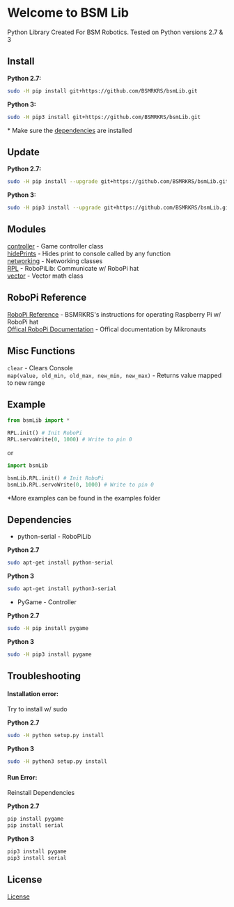 # Welcome to BSM Lib

Python Library Created For BSM Robotics. Tested on Python versions 2.7 & 3

## Install

**Python 2.7:**

```bash
sudo -H pip install git+https://github.com/BSMRKRS/bsmLib.git
```

**Python 3:**

```bash
sudo -H pip3 install git+https://github.com/BSMRKRS/bsmLib.git
```

\* Make sure the [dependencies](#dependencies) are installed

## Update

**Python 2.7:**

```bash
sudo -H pip install --upgrade git+https://github.com/BSMRKRS/bsmLib.git
```

**Python 3:**

```bash
sudo -H pip3 install --upgrade git+https://github.com/BSMRKRS/bsmLib.git
```

## Modules

[controller](/docs/controller.md) - Game controller class </br>
[hidePrints](/docs/hidePrints.md) - Hides print to console called by any function </br>
[networking](/docs/networking.md) - Networking classes </br>
[RPL](/docs/RPL.md) - RoboPiLib: Communicate w/ RoboPi hat </br>
[vector](/docs/vector.md) - Vector math class </br>

## RoboPi Reference

[RoboPi Reference](/docs/RoboPi_Reference.md) - BSMRKRS's instructions for operating Raspberry Pi w/ RoboPi hat </br>
[Offical RoboPi Documentation](http://www.mikronauts.com/raspberry-pi/robopi/) - Offical documentation by Mikronauts

## Misc Functions

`clear` - Clears Console </br>
`map(value, old_min, old_max, new_min, new_max)` - Returns value mapped to new range </br>

## Example

```python
from bsmLib import *

RPL.init() # Init RoboPi
RPL.servoWrite(0, 1000) # Write to pin 0
```

or

```python
import bsmLib

bsmLib.RPL.init() # Init RoboPi
bsmLib.RPL.servoWrite(0, 1000) # Write to pin 0
```

\*More examples can be found in the examples folder

## Dependencies

- python-serial - RoboPiLib

**Python 2.7**
```bash
sudo apt-get install python-serial
```

**Python 3**
```bash
sudo apt-get install python3-serial
```

- PyGame - Controller

**Python 2.7**
```bash
sudo -H pip install pygame
```

**Python 3**
```bash
sudo -H pip3 install pygame
```

## Troubleshooting

#### Installation error:

Try to install w/ sudo

**Python 2.7**
```bash
sudo -H python setup.py install
```

**Python 3**
```bash
sudo -H python3 setup.py install
```

#### Run Error:

Reinstall Dependencies </br>

**Python 2.7**
```bash
pip install pygame
pip install serial
```

**Python 3**
```bash
pip3 install pygame
pip3 install serial
```

## License

[License](/docs/LICENSE)
